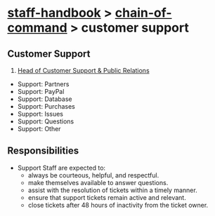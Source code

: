 # [staff-handbook](../../README.md) > [chain-of-command](./chain-of-command.md) > customer support

## Customer Support
1. [Head of Customer Support & Public Relations](./team-leaders.md)
- Support: Partners
- Support: PayPal
- Support: Database
- Support: Purchases
- Support: Issues
- Support: Questions
- Support: Other

## Responsibilities
- Support Staff are expected to:
    - always be courteous, helpful, and respectful.
    - make themselves available to answer questions.
    - assist with the resolution of tickets within a timely manner.
    - ensure that support tickets remain active and relevant.
    - close tickets after 48 hours of inactivity from the ticket owner.
